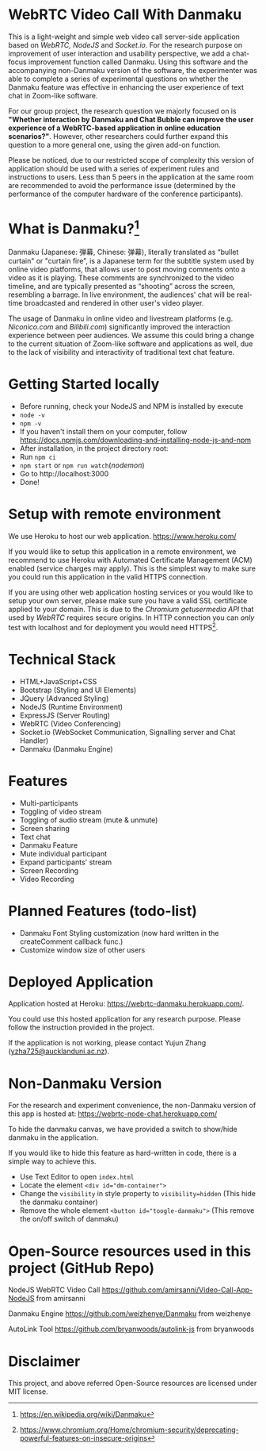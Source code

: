 # WebRTC Video Call With Danmaku

This is a light-weight and simple web video call server-side application based on *WebRTC, NodeJS* and *Socket.io*. For the research purpose on improvement of user interaction and usability perspective, we add a chat-focus improvement function called Danmaku. Using this software and the accompanying non-Danmaku version of the software, the experimenter was able to complete a series of experimental questions on whether the Danmaku feature was effective in enhancing the user experience of text chat in Zoom-like software.

For our group project, the research question we majorly focused on is **"Whether interaction by Danmaku and Chat Bubble can improve the user experience of a WebRTC-based application in online education scenarios?"**. However, other researchers could further expand this question to a more general one, using the given add-on function.

Please be noticed, due to our restricted scope of complexity this version of application should be used with a series of experiment rules and instructions to users. Less than 5 peers in the application at the same room are recommended to avoid the performance issue (determined by the performance of the computer hardware of the conference participants).

# What is Danmaku?[^1]
Danmaku (Japanese: 弾幕, Chinese: 弹幕), literally translated as “bullet curtain" or "curtain fire”, is a Japanese term for the subtitle system used by online video platforms, that allows user to post moving comments onto a video as it is playing. These comments are synchronized to the video timeline, and are typically presented as “shooting” across the screen, resembling a barrage. In live environment, the audiences' chat will be real-time broadcasted and rendered in other user's video player.

The usage of Danmaku in online video and livestream platforms (e.g. *Niconico.com* and *Bilibili.com*) significantly improved the interaction experience between peer audiences. We assume this could bring a change to the current situation of Zoom-like software and applications as well, due to the lack of visibility and interactivity of traditional text chat feature.


# Getting Started locally
- Before running, check your NodeJS and NPM is installed by execute 
- `node -v`
- `npm -v`
- If you haven't install them on your computer, follow https://docs.npmjs.com/downloading-and-installing-node-js-and-npm
- After installation, in the project directory root:
- Run `npm ci`
- `npm start` or `npm run watch`(*nodemon*)
- Go to http://localhost:3000
- Done!

# Setup with remote environment
We use Heroku to host our web application. https://www.heroku.com/

If you would like to setup this application in a remote environment, we recommend to use Heroku with Automated Certificate Management (ACM) enabled (service charges may apply). This is the simplest way to make sure you could run this application in the valid HTTPS connection.

If you are using other web application hosting services or you would like to setup your own server, please make sure you have a valid SSL certificate applied to your domain. This is due to the *Chromium getusermedia API* that used by *WebRTC* requires secure origins. In HTTP connection you can *only* test with localhost and for deployment you would need HTTPS[^2].

# Technical Stack
- HTML+JavaScript+CSS 
- Bootstrap (Styling and UI Elements)
- JQuery (Advanced Styling)
- NodeJS (Runtime Environment)
- ExpressJS (Server Routing) 
- WebRTC (Video Conferencing)
- Socket.io (WebSocket Communication, Signalling server and Chat Handler)
- Danmaku (Danmaku Engine)

# Features
- Multi-participants
- Toggling of video stream
- Toggling of audio stream (mute & unmute)
- Screen sharing
- Text chat
- Danmaku Feature
- Mute individual participant
- Expand participants' stream
- Screen Recording
- Video Recording

# Planned Features (todo-list)
- Danmaku Font Styling customization (now hard written in the createComment callback func.)
- Customize window size of other users
 
# Deployed Application
Application hosted at Heroku: https://webrtc-danmaku.herokuapp.com/.

You could use this hosted application for any research purpose. Please follow the instruction provided in the project. 

If the application is not working, please contact Yujun Zhang (yzha725@aucklanduni.ac.nz).

# Non-Danmaku Version
For the research and experiment convenience, the non-Danmaku version of this app is hosted at: https://webrtc-node-chat.herokuapp.com/

To hide the danmaku canvas, we have provided a switch to show/hide danmaku in the application.

If you would like to hide this feature as hard-written in code, there is a simple way to achieve this.
- Use Text Editor to open `index.html`
- Locate the element `<div id="dm-container">`
- Change the `visibility` in style property to `visibility=hidden` (This hide the danmaku container)
- Remove the whole element `<button id="toogle-danmaku">` (This remove the on/off switch of danmaku)

# Open-Source resources used in this project (GitHub Repo)
NodeJS WebRTC Video Call https://github.com/amirsanni/Video-Call-App-NodeJS from amirsanni

Danmaku Engine https://github.com/weizhenye/Danmaku from weizhenye

AutoLink Tool https://github.com/bryanwoods/autolink-js from bryanwoods

# Disclaimer
This project, and above referred Open-Source resources are licensed under MIT license.

[^1]: https://en.wikipedia.org/wiki/Danmaku

[^2]: https://www.chromium.org/Home/chromium-security/deprecating-powerful-features-on-insecure-origins
